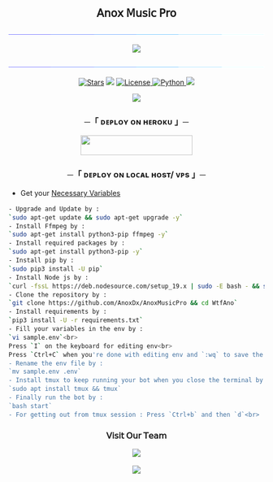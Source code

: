 <h2 align="center">
    𝖠𝗇𝗈𝗑 𝖬𝗎𝗌𝗂𝖼 𝖯𝗋𝗈
</h2>

[<img src="https://github.com/AnoxDx/AnoxMusicPro/blob/master/strings/hr.gif"/>](https://github.com/AnoxDx)

<p align="center">
  <img src="https://graph.org/file/0baa533826faa9500b4f2.jpg">
</p>

[<img src="https://github.com/AnoxDx/AnoxMusicPro/blob/master/strings/hr.gif"/>](https://github.com/AnoxDx)

<p align="center">
<a href="https://github.com/AnoxDx/AnoxMusicPro/stargazers"><img src="https://img.shields.io/github/stars/AnoxDx/AnoXMusicPro?color=black&logo=github&logoColor=blue&style=for-the-badge" alt="Stars" /></a>
<a href="https://github.com/AnoxDx/AnoxMusicPro/network/members"> <img src="https://img.shields.io/github/forks/AnoxDx/AnoXMusicPro?color=black&logo=github&logoColor=blue&style=for-the-badge" /></a>
<a href="https://github.com/AnonymousX1025/AnonXMusic/blob/master/LICENSE"> <img src="https://img.shields.io/badge/License-MIT-blueviolet?style=for-the-badge" alt="License" /> </a>
<a href="https://www.python.org/"> <img src="https://img.shields.io/badge/Written%20in-Python-orange?style=for-the-badge&logo=python" alt="Python" /> </a>
<a href="https://github.com/AnoxDx/AnoxMusicPro/commits/AnoxDx"> <img src="https://img.shields.io/github/last-commit/AnoxDx/AnoXMusicPro?color=blue&logo=github&logoColor=black&style=for-the-badge" /></a>
</p>

<p align="center">
  <img src="https://graph.org/file/e229515960b9c1c3e90f7.jpg">
</p>

<h3 align="center">
    ─「 ᴅᴇᴩʟᴏʏ ᴏɴ ʜᴇʀᴏᴋᴜ 」─
</h3>

<p align="center"><a href="https://dashboard.heroku.com/new?template=https://github.com/AnoxDx/AnoxMusicPro"> <img src="https://img.shields.io/badge/Deploy%20On%20Heroku-black?style=for-the-badge&logo=heroku" width="220" height="38.45"/></a></p>

<h3 align="center">
    ─「 ᴅᴇᴩʟᴏʏ ᴏɴ ʟᴏᴄᴀʟ ʜᴏsᴛ/ ᴠᴘs 」─
</h3>

- Get your [Necessary Variables](https://github.com/AnoxDx/AnoxMusicPro/blob/master/sample.env)
```sh
- Upgrade and Update by :
`sudo apt-get update && sudo apt-get upgrade -y`
- Install Ffmpeg by :
`sudo apt-get install python3-pip ffmpeg -y`
- Install required packages by :
`sudo apt-get install python3-pip -y`
- Install pip by :
`sudo pip3 install -U pip`
- Install Node js by :
`curl -fssL https://deb.nodesource.com/setup_19.x | sudo -E bash - && sudo apt-get install nodejs -y && npm i -g npm`
- Clone the repository by :
`git clone https://github.com/AnoxDx/AnoxMusicPro && cd WtfAno`
- Install requirements by :
`pip3 install -U -r requirements.txt`
- Fill your variables in the env by :
`vi sample.env`<br>
Press `I` on the keyboard for editing env<br>
Press `Ctrl+C` when you're done with editing env and `:wq` to save the env<br>
- Rename the env file by :
`mv sample.env .env`
- Install tmux to keep running your bot when you close the terminal by :
`sudo apt install tmux && tmux`
- Finally run the bot by :
`bash start`
- For getting out from tmux session : Press `Ctrl+b` and then `d`<br>
```

<h3 align="center">
    𝖵𝗂𝗌𝗂𝗍 𝖮𝗎𝗋 𝖳𝖾𝖺𝗆
</h3>

<p align="center">
<a href="https://telegram.me/OurTopics"><img src="https://img.shields.io/badge/-Support%20Group-blue.svg?style=for-the-badge&logo=Telegram"></a>
</p>

<p align="center">
<a href="https://telegram.me/BotsDom"><img src="https://img.shields.io/badge/-Support%20Channel-blue.svg?style=for-the-badge&logo=Telegram"></a>
</p>
